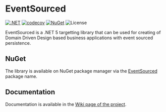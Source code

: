 # EventSourced

[![.NET](https://github.com/mrnustik/EventSourced/actions/workflows/dotnet.yml/badge.svg)](https://github.com/mrnustik/EventSourced/actions/workflows/dotnet.yml) [![codecov](https://codecov.io/gh/mrnustik/EventSourced/branch/main/graph/badge.svg?token=FI9ZEWXE2L)](https://codecov.io/gh/mrnustik/EventSourced) [![NuGet](https://img.shields.io/nuget/vpre/EventSourced)](https://www.nuget.org/packages/EventSourced/) ![License](https://img.shields.io/github/license/mrnustik/EventSourced)

EventSourced is a .NET 5 targetting library that can be used for creating of Domain Driven Design based business applications with event sourced persistence.

## NuGet

The library is available on NuGet package manager via the [EventSourced](https://www.nuget.org/packages/EventSourced/) package name.

## Documentation

Documentation is available in the [Wiki page of the project](https://github.com/mrnustik/EventSourced/wiki).

